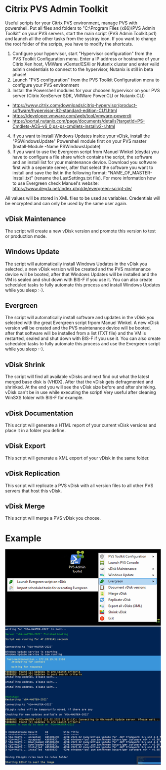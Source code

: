 # Citrix PVS Admin Toolkit
Useful scripts for your Citrix PVS environment, manage PVS with powershell.
Put all files and folders to "C:\Program Files (x86)\PVS Admin Toolkit" on your PVS servers, start the main script (PVS Admin Toolkit.ps1) and launch all the other tasks from the systray icon. If you want to change the root folder of the scripts, you have to modify the shortcuts.

1. Configure your hypervisor, start "Hypervisor configuration" from the PVS Toolkit Configuration menu. Enter a IP address or hostname of your Citrix Xen host, VMWare vCenter/ESXi or Nutanix cluster and enter valid admin credentials to connect to the hypervisor, Nutanix is still in beta phase!
2. Launch "PVS configuration" from the PVS Toolkit Configuration menu to configure your PVS environment
3. Install the Powershell modules for your choosen hypervisor on your PVS server (Citrix XenServer SDK, VMWare Power.CLI or Nutanix.CLI)
- https://www.citrix.com/downloads/citrix-hypervisor/product-software/hypervisor-82-standard-edition-CU1.html
- https://developer.vmware.com/web/tool/vmware-powercli
- https://portal.nutanix.com/page/documents/details?targetId=PS-Cmdlets-AOS-v6_0:ps-ps-cmdlets-installv2-r.html
4. If you want to install Windows Updates inside your vDisk, install the "PSWindowsUpdate" Powershell module first on your PVS master (Install-Module -Name PSWindowsUpdate)
5. If you want to use the Evergreen script from Manuel Winkel (deyda) you have to configure a file share which contains the script, the software and an install list for your maintenance device. Download you software first with a seperate server, after that select the software you want to install and save the list in the following format: "NAME_OF_MASTER-Install.txt" (rename the LastSettings.txt file). For more information how to use Evergreen check Manuel's website: https://www.deyda.net/index.php/de/evergreen-script-de/

All values will be stored in XML files to be used as variables. Credentials will be encrypted and can only be used by the same user again. 

## vDisk Maintenance
The script will create a new vDisk version and promote this version to test or production mode.

## Windows Update
The script will automatically install Windows Updates in the vDisk you selected, a new vDisk version will be created and the PVS maintenance device will be booted, after that Windows Updates will be installed and the VM is sealed and shut down with BIS-F if you use it. You can also create scheduled tasks to fully automate this process and install Windows Updates while you sleep :-). 

## Evergreen
The script will automatically install software and  updates in the vDisk you selected with the great Evergreen script frpom Manuel Winkel. A new vDisk version will be created and the PVS maintenance device will be booted, after that software will be installed from a list (TXT file) and the VM is restarted, sealed and shut down with BIS-F if you use it. You can also create scheduled tasks to fully automate this process and use the Evergreen script while you sleep :-). 
## vDisk Shrink
The script will find all available vDisks and next find out what the latest merged base disk is (VHDX). After that the vDisk gets defragmented and shrinked. At the end you will see the vDisk size before and after shrinking. vDisk can't be in use while executing the script! Very useful after cleaning WinSXS folder with BIS-F for example. 

## vDisk Documentation
This script will generate a HTML report of your current vDisk versions and place it in a folder you define.

## vDisk Export
This script will generate a XML export of your vDisk in the same folder.

## vDisk Replication
This script will replicate a PVS vDisk with all version files to all other PVS servers that host this vDisk.

## vDisk Merge
This script will merge a PVS vDisk you choose.

# Example

![Toolkit](https://github.com/Mohrpheus78/Citrix/blob/main/PVS%20Admin%20Toolkit/PVSAdminToolkit.png)
![Toolkit](https://github.com/Mohrpheus78/Citrix/blob/main/PVS%20Admin%20Toolkit/WU.png)